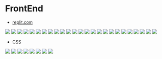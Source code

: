 # FrontEnd

- <a href = "https://replit.com/">replit.com</a>
<img src = "img/fe01.png">  
<img src = "img/fe02.png">  
<img src = "img/fe03.png">  
<img src = "img/fe04.png">  
<img src = "img/fe05.png">  
<img src = "img/fe06.png">  
<img src = "img/fe07.png">  
<img src = "img/fe08.png">  
<img src = "img/fe09.png">  
<img src = "img/fe10.png">  
<img src = "img/fe11.png">  
<img src = "img/fe12.png">  
<img src = "img/fe13.png">  
<img src = "img/fe14.png">  
<img src = "img/fe15.png">  
<img src = "img/fe16.png">  
<img src = "img/fe17.png">  
<img src = "img/fe18.png">  
<img src = "img/fe19.png">  
<img src = "img/fe20.png">  
<img src = "img/fe21.png">  
<img src = "img/fe22.png">  
<img src = "img/fe23.png">  
<img src = "img/fe24.png">  
<img src = "img/fe25.png"> 

- <a href = "https://github.com/mikh-maksi/frontend-probe/blob/main/game/style.css">CSS</a>

<img src = "img/fe26.png">  


<img src = "img/fe27.png">  
<img src = "img/fe28.png">  
<img src = "img/fe29.png">  
<img src = "img/fe30.png">  
<img src = "img/fe31.png">  
<img src = "img/fe32.png">  
<img src = "img/fe33.png">  


